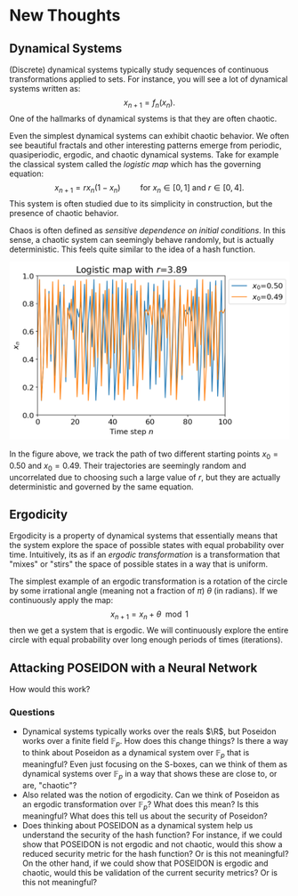 # New Thoughts

## Dynamical Systems
(Discrete) dynamical systems typically study sequences of continuous transformations applied to sets. 
For instance, you will see a lot of dynamical systems written as:
$$
x_{n+1} = f_n(x_n).
$$
One of the hallmarks of dynamical systems is that they are often chaotic.

Even the simplest dynamical systems can exhibit chaotic behavior.
We often see beautiful fractals and other interesting patterns emerge from periodic, quasiperiodic, ergodic, and chaotic dynamical systems.
Take for example the classical system called the *logistic map* which has the governing equation:
$$
x_{n+1} = rx_n(1-x_n) \qquad \textrm{ for } x_n \in [0,1] \textrm{ and } r \in [0,4].
$$
This system is often studied due to its simplicity in construction, but the presence of chaotic behavior.

Chaos is often defined as *sensitive dependence on initial conditions*.
In this sense, a chaotic system can seemingly behave randomly, but is actually deterministic.
This feels quite similar to the idea of a hash function.

![](./figures/logistic_map_plot.png)

In the figure above, we track the path of two different starting points $x_0 = 0.50$ and $x_0 = 0.49$. Their trajectories are seemingly random and uncorrelated due to choosing such a large value of $r$, but they are actually deterministic and governed by the same equation.

## Ergodicity
Ergodicity is a property of dynamical systems that essentially means that the system explore the space of possible states with equal probability over time.
Intuitively, its as if an *ergodic transformation* is a transformation that "mixes" or "stirs" the space of possible states in a way that is uniform.

The simplest example of an ergodic transformation is a rotation of the circle by some irrational angle (meaning not a fraction of $\pi$) $\theta$ (in radians). If we continuously apply the map:
$$
x_{n+1} = x_n + \theta \mod 1
$$
then we get a system that is ergodic.
We will continuously explore the entire circle with equal probability over long enough periods of times (iterations).


## Attacking POSEIDON with a Neural Network
How would this work?

### Questions
- Dynamical systems typically works over the reals $\R$, but Poseidon works over a finite field $\mathbb{F}_p$. How does this change things? Is there a way to think about Poseidon as a dynamical system over $\mathbb{F}_p$ that is meaningful? Even just focusing on the S-boxes, can we think of them as dynamical systems over $\mathbb{F}_p$ in a way that shows these are close to, or are, "chaotic"?
- Also related was the notion of ergodicity. Can we think of Poseidon as an ergodic transformation over $\mathbb{F}_p$? What does this mean? Is this meaningful? What does this tell us about the security of Poseidon?
- Does thinking about POSEIDON as a dynamical system help us understand the security of the hash function? For instance, if we could show that POSEIDON is not ergodic and not chaotic, would this show a reduced security metric for the hash function? Or is this not meaningful? On the other hand, if we could show that POSEIDON is ergodic and chaotic, would this be validation of the current security metrics? Or is this not meaningful?